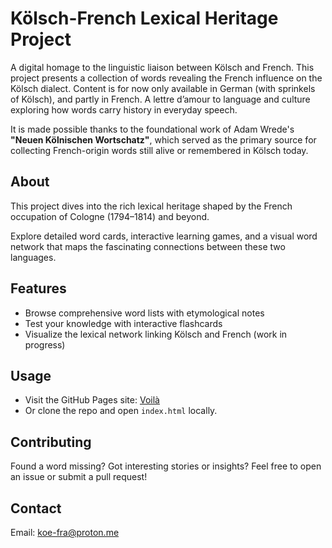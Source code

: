 # Kölsch-French Lexical Heritage Project

A digital homage to the linguistic liaison between Kölsch and French. This project presents a collection of words revealing the French influence on the Kölsch dialect. Content is for now only available in German (with sprinkels of Kölsch), and partly in French. A lettre d’amour to language and culture exploring how words carry history in everyday speech.

It is made possible thanks to the foundational work of Adam Wrede's **"Neuen Kölnischen Wortschatz"**, which served as the primary source for collecting French-origin words still alive or remembered in Kölsch today.


## About

This project dives into the rich lexical heritage shaped by the French occupation of Cologne (1794–1814) and beyond. 

Explore detailed word cards, interactive learning games, and a visual word network that maps the fascinating connections between these two languages.

## Features

- Browse comprehensive word lists with etymological notes  
- Test your knowledge with interactive flashcards  
- Visualize the lexical network linking Kölsch and French (work in progress)

## Usage

- Visit the GitHub Pages site: [Voilà](https://len-rtz.github.io/koelsch-parle/)
- Or clone the repo and open `index.html` locally.

## Contributing

Found a word missing? Got interesting stories or insights? Feel free to open an issue or submit a pull request!

## Contact

Email: [koe-fra@proton.me](mailto:koe-fra@proton.me)
